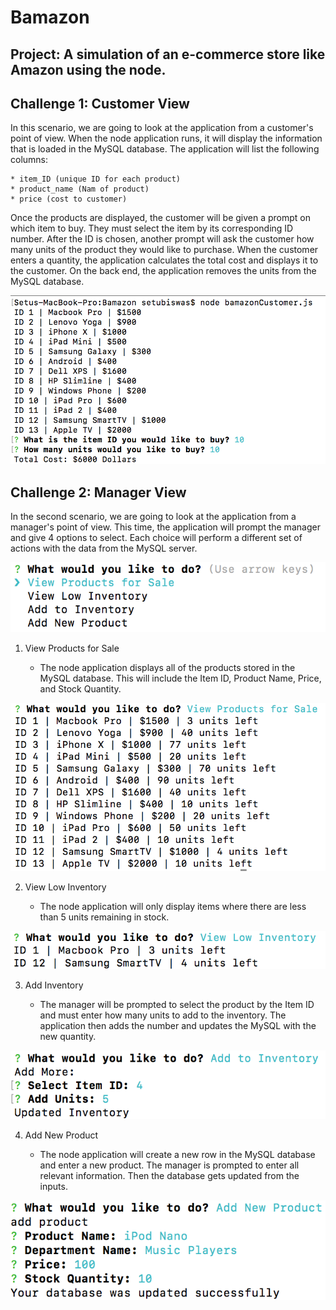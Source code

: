 # Bamazon

## Project: A simulation of an e-commerce store like Amazon using the node.

## Challenge 1: Customer View

In this scenario, we are going to look at the application from a customer's point of view.  When the node application runs, it will display the information that is loaded in the MySQL database.  The application will list the following columns:

	* item_ID (unique ID for each product)
	* product_name (Nam of product)
	* price (cost to customer)

Once the products are displayed, the customer will be given a prompt on which item to buy.  They must select the item by its corresponding ID number.  After the ID is chosen, another prompt will ask the customer how many units of the product they would like to purchase.  When the customer enters a quantity, the application calculates the total cost and displays it to the customer.  On the back end, the application removes the units from the MySQL database.

![Challenge 1](images/challenge1.png)

## Challenge 2: Manager View

In the second scenario, we are going to look at the application from a manager's point of view.  This time, the application will prompt the manager and give 4 options to select.  Each choice will perform a different set of actions with the data from the MySQL server.

![Challenge 2 Prompt](images/challenge2_prompt.png)

1.  View Products for Sale

	* The node application displays all of the products stored in the MySQL database.  This will include the Item ID, Product Name, Price, and Stock Quantity.

![Challenge 2 View](images/challenge2_view.png)

2.  View Low Inventory

	* The node application will only display items where there are less than 5 units remaining in stock.

![Challenge 2 Low](images/challenge2_low.png)

3.  Add Inventory

	* The manager will be prompted to select the product by the Item ID and must enter how many units to add to the inventory.  The application then adds the number and updates the MySQL with the new quantity.

![Challenge 2 Add Inventory](images/challenge2_add_inv.png)

4.  Add New Product

	* The node application will create a new row in the MySQL database and enter a new product.  The manager is prompted to enter all relevant information.  Then the database gets updated from the inputs.

![Challenge 2 Add New Product](images/challenge2_add_prod.png)